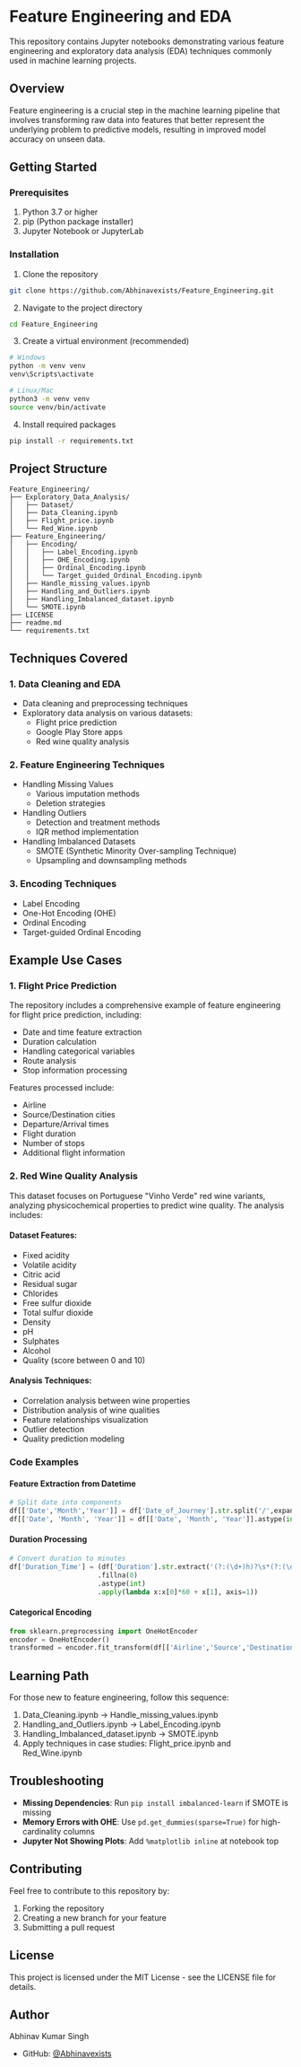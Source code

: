 # Feature Engineering and EDA

This repository contains Jupyter notebooks demonstrating various feature engineering and exploratory data analysis (EDA) techniques commonly used in machine learning projects.

## Overview

Feature engineering is a crucial step in the machine learning pipeline that involves transforming raw data into features that better represent the underlying problem to predictive models, resulting in improved model accuracy on unseen data.

## Getting Started

### Prerequisites

1. Python 3.7 or higher
2. pip (Python package installer)
3. Jupyter Notebook or JupyterLab

### Installation

1. Clone the repository
```bash
git clone https://github.com/Abhinavexists/Feature_Engineering.git
```

2. Navigate to the project directory
```bash
cd Feature_Engineering
```

3. Create a virtual environment (recommended)
```bash
# Windows
python -m venv venv
venv\Scripts\activate

# Linux/Mac
python3 -m venv venv
source venv/bin/activate
```

4. Install required packages
```bash
pip install -r requirements.txt
```

## Project Structure

```
Feature_Engineering/
├── Exploratory_Data_Analysis/
│   ├── Dataset/
│   ├── Data_Cleaning.ipynb
│   ├── Flight_price.ipynb
│   └── Red_Wine.ipynb
├── Feature_Engineering/
│   ├── Encoding/
│   │   ├── Label_Encoding.ipynb
│   │   ├── OHE_Encoding.ipynb
│   │   ├── Ordinal_Encoding.ipynb
│   │   └── Target_guided_Ordinal_Encoding.ipynb
│   ├── Handle_missing_values.ipynb
│   ├── Handling_and_Outliers.ipynb
│   ├── Handling_Imbalanced_dataset.ipynb
│   └── SMOTE.ipynb
├── LICENSE
├── readme.md
└── requirements.txt
```

## Techniques Covered

### 1. Data Cleaning and EDA
- Data cleaning and preprocessing techniques
- Exploratory data analysis on various datasets:
  - Flight price prediction
  - Google Play Store apps
  - Red wine quality analysis

### 2. Feature Engineering Techniques
- Handling Missing Values
  - Various imputation methods
  - Deletion strategies
- Handling Outliers
  - Detection and treatment methods
  - IQR method implementation
- Handling Imbalanced Datasets
  - SMOTE (Synthetic Minority Over-sampling Technique)
  - Upsampling and downsampling methods

### 3. Encoding Techniques
- Label Encoding
- One-Hot Encoding (OHE)
- Ordinal Encoding
- Target-guided Ordinal Encoding

## Example Use Cases

### 1. Flight Price Prediction
The repository includes a comprehensive example of feature engineering for flight price prediction, including:
- Date and time feature extraction
- Duration calculation
- Handling categorical variables
- Route analysis
- Stop information processing

Features processed include:
- Airline
- Source/Destination cities
- Departure/Arrival times
- Flight duration
- Number of stops
- Additional flight information

### 2. Red Wine Quality Analysis
This dataset focuses on Portuguese "Vinho Verde" red wine variants, analyzing physicochemical properties to predict wine quality. The analysis includes:

#### Dataset Features:
- Fixed acidity
- Volatile acidity
- Citric acid
- Residual sugar
- Chlorides
- Free sulfur dioxide
- Total sulfur dioxide
- Density
- pH
- Sulphates
- Alcohol
- Quality (score between 0 and 10)

#### Analysis Techniques:
- Correlation analysis between wine properties
- Distribution analysis of wine qualities
- Feature relationships visualization
- Outlier detection
- Quality prediction modeling

### Code Examples

#### Feature Extraction from Datetime
```python
# Split date into components
df[['Date','Month','Year']] = df['Date_of_Journey'].str.split('/',expand=True)
df[['Date', 'Month', 'Year']] = df[['Date', 'Month', 'Year']].astype(int)
```

#### Duration Processing
```python
# Convert duration to minutes
df['Duration_Time'] = (df['Duration'].str.extract('(?:(\d+)h)?\s*(?:(\d+)m)?')
                      .fillna(0)
                      .astype(int)
                      .apply(lambda x:x[0]*60 + x[1], axis=1))
```

#### Categorical Encoding
```python
from sklearn.preprocessing import OneHotEncoder
encoder = OneHotEncoder()
transformed = encoder.fit_transform(df[['Airline','Source','Destination']]).toarray()
```
## Learning Path

For those new to feature engineering, follow this sequence:
1. Data_Cleaning.ipynb → Handle_missing_values.ipynb
2. Handling_and_Outliers.ipynb → Label_Encoding.ipynb
3. Handling_Imbalanced_dataset.ipynb → SMOTE.ipynb
4. Apply techniques in case studies: Flight_price.ipynb and Red_Wine.ipynb

## Troubleshooting

- **Missing Dependencies**: Run `pip install imbalanced-learn` if SMOTE is missing
- **Memory Errors with OHE**: Use `pd.get_dummies(sparse=True)` for high-cardinality columns
- **Jupyter Not Showing Plots**: Add `%matplotlib inline` at notebook top


## Contributing

Feel free to contribute to this repository by:
1. Forking the repository
2. Creating a new branch for your feature
3. Submitting a pull request

## License

This project is licensed under the MIT License - see the LICENSE file for details.

## Author

Abhinav Kumar Singh
- GitHub: [@Abhinavexists](https://github.com/Abhinavexists)